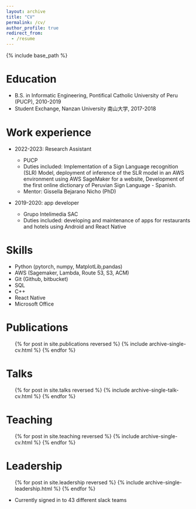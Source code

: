 ```yaml
---
layout: archive
title: "CV"
permalink: /cv/
author_profile: true
redirect_from:
  - /resume
---
```


{% include base_path %}

Education
======
* B.S. in Informatic Engineering, Pontifical Catholic University of Peru (PUCP), 2010-2019
* Student Exchange, Nanzan University 南山大学, 2017-2018

Work experience
======

* 2022-2023: Research Assistant
  * PUCP
  * Duties included: Implementation of a Sign Language recognition (SLR) Model, deployment of inference of the SLR model in an AWS environment using AWS SageMaker for a website, Development of the first online dictionary of Peruvian Sign Language - Spanish.  
  * Mentor: Gissella Bejarano Nicho (PhD)

* 2019-2020: app developer
  * Grupo Intelimedia SAC
  * Duties included: developing and maintenance of apps for restaurants and hotels using Android and React Native
  
Skills
======
* Python (pytorch, numpy, MatplotLib,pandas)
* AWS (Sagemaker, Lambda, Route 53, S3, ACM)
* Git (Github, bitbucket)
* SQL
* C++
* React Native
* Microsoft Office

Publications
======
  <ul>{% for post in site.publications reversed %}
    {% include archive-single-cv.html %}
  {% endfor %}</ul>
  
Talks
======
  <ul>{% for post in site.talks reversed %}
    {% include archive-single-talk-cv.html  %}
  {% endfor %}</ul>
  
Teaching
======
  <ul>{% for post in site.teaching reversed %}
    {% include archive-single-cv.html %}
  {% endfor %}</ul>
  
Leadership
======
  <ul>{% for post in site.leadership reversed %}
    {% include archive-single-leadership.html %}
  {% endfor %}</ul>

* Currently signed in to 43 different slack teams
